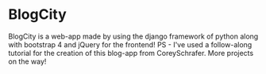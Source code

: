 # BlogCity
 BlogCity is a web-app made by using the django framework of python along with bootstrap 4 and jQuery for the frontend!
 PS - I've used a follow-along tutorial for the creation of this blog-app from CoreySchrafer. More projects on the way!

